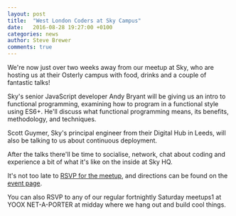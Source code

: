 ```yaml
---
layout: post
title:  "West London Coders at Sky Campus"
date:   2016-08-28 19:27:00 +0100
categories: news
author: Steve Brewer
comments: true
---
```


We're now just over two weeks away from our meetup at Sky, who are hosting us at their Osterly campus with food, drinks and a couple of fantastic talks!

Sky's senior JavaScript developer Andy Bryant will be giving us an intro to functional programming, examining how to program in a functional style using ES6+. He'll discuss what functional programming means, its benefits, methodology, and techniques.

Scott Guymer, Sky's principal engineer from their Digital Hub in Leeds, will also be talking to us about continuous deployment.

After the talks there'll be time to socialise, network, chat about coding and experience a bit of what it's like on the inside at Sky HQ.

It's not too late to [RSVP for the meetup](https://www.meetup.com/West-London-Coders/events/233085459/), and directions can be found on the [event page](https://www.meetup.com/West-London-Coders/).

You can also RSVP to any of our regular fortnightly Saturday meetups1 at YOOX NET-A-PORTER at midday where we hang out and build cool things.
